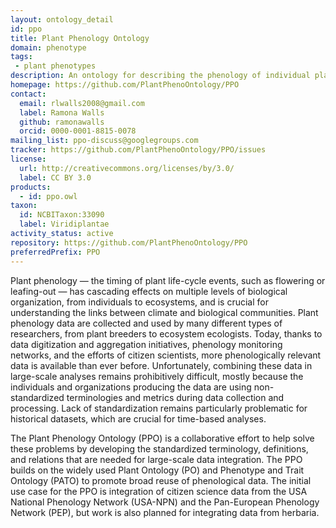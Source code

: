 ```yaml
---
layout: ontology_detail
id: ppo
title: Plant Phenology Ontology
domain: phenotype
tags:
 - plant phenotypes
description: An ontology for describing the phenology of individual plants and populations of plants, and for integrating plant phenological data across sources and scales.
homepage: https://github.com/PlantPhenoOntology/PPO
contact:
  email: rlwalls2008@gmail.com
  label: Ramona Walls
  github: ramonawalls
  orcid: 0000-0001-8815-0078
mailing_list: ppo-discuss@googlegroups.com
tracker: https://github.com/PlantPhenoOntology/PPO/issues
license:
  url: http://creativecommons.org/licenses/by/3.0/
  label: CC BY 3.0
products:
  - id: ppo.owl
taxon:
  id: NCBITaxon:33090
  label: Viridiplantae
activity_status: active
repository: https://github.com/PlantPhenoOntology/PPO
preferredPrefix: PPO
---
```


Plant phenology — the timing of plant life-cycle events, such as flowering or leafing-out — has cascading effects on multiple levels of biological organization, from individuals to ecosystems, and is crucial for understanding the links between climate and biological communities. Plant phenology data are collected and used by many different types of researchers, from plant breeders to ecosystem ecologists. Today, thanks to data digitization and aggregation initiatives, phenology monitoring networks, and the efforts of citizen scientists, more phenologically relevant data is available than ever before.  Unfortunately, combining these data in large-scale analyses remains prohibitively difficult, mostly because the individuals and organizations producing the data are using non-standardized terminologies and metrics during data collection and processing.  Lack of standardization remains particularly problematic for historical datasets, which are crucial for time-based analyses. 

The Plant Phenology Ontology (PPO) is a collaborative effort to help solve these problems by developing the standardized terminology, definitions, and relations that are needed for large-scale data integration. The PPO builds on the widely used Plant Ontology (PO) and Phenotype and Trait Ontology (PATO) to promote broad reuse of phenological data. The initial use case for the PPO is integration of citizen science data from the USA National Phenology Network (USA-NPN) and the Pan-European Phenology Network (PEP), but work is also planned for integrating data from herbaria.
